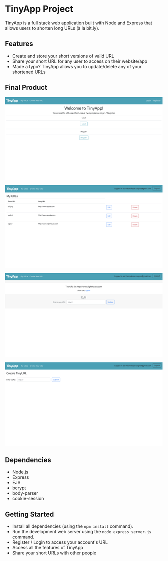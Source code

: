 # TinyApp Project

TinyApp is a full stack web application built with Node and Express that allows users to shorten long URLs (à la bit.ly).

## Features 

- Create and store your short versions of valid URL 
- Share your short URL for any user to access on their website/app
- Made a typo? TinyApp allows you to update/delete any of your shortened URLs 

## Final Product

!["Welcome page display which prompts the user to login or register"](https://github.com/TheoMLP/tinyapp/blob/master/docs/welcome_page.png)

!["Main page containing all of the user's short URLs](https://github.com/TheoMLP/tinyapp/blob/master/docs/urls_page.png)

!["Edit page allowing users to update their short URLs"](https://github.com/TheoMLP/tinyapp/blob/master/docs/editURL_page.png)

!["Page to create new short URl"](https://github.com/TheoMLP/tinyapp/blob/master/docs/newURL_page.png)

## Dependencies

- Node.js
- Express
- EJS
- bcrypt
- body-parser
- cookie-session

## Getting Started

- Install all dependencies (using the `npm install` command).
- Run the development web server using the `node express_server.js` command.
- Register / Login to access your account's URL
- Access all the features of TinyApp
- Share your short URLs with other people
